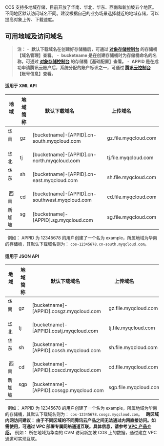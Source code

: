 COS 支持多地域存储，目前开放了华南、华北、华东、西南和新加坡五个地区。不同地区默认访问域名不同。建议根据自己的业务场景选择就近的地域存储，可以提高对象上传、下载速度。
## 可用地域及访问域名
>**注：** 
-  **默认下载域名在创建好存储桶后，可通过 [对象存储控制台](https://console.qcloud.com/cos4) 的存储桶【域名管理】查看。**
-  **bucketname 是在创建存储桶时为存储桶命名的名称，可通过 [对象存储控制台](https://console.qcloud.com/cos4) 的存储桶【基础配置】查看。**
-  **APPID 是在成功申请腾讯云账户后，系统分配的账户标识之一，可通过 [腾讯云控制台](https://console.qcloud.com/developer) 【账号信息】查看。**

#### 适用于 XML API
| 地域   | 地域简称 | 默认下载域名             | 上传域名                 | 
| ------| ------- | ----------------------------------- | -------------------- | 
| 华南   | gz   | [bucketname]-[APPID].cn-south.myqcloud.com| gz.file.myqcloud.com |
| 华北   | tj   | [bucketname]-[APPID].cn-north.myqcloud.com | tj.file.myqcloud.com | 
| 华东   | sh   | [bucketname]-[APPID].cn-east.myqcloud.com | sh.file.myqcloud.com | 
| 西南   |cd    | [bucketname]-[APPID].cn-southwest.myqcloud.com |cd.file.myqcloud.com  |
| 新加坡 | sg  | [bucketname]-[APPID].sg.myqcloud.com|sg.file.myqcloud.com |
 
例如：
APPID 为 12345678 的用户创建了一个名为 example，所属地域为华南的存储桶，其默认下载域名则为：
`cos-12345678.cn-south.myqcloud.com`。
 
#### 适用于 JSON API
| 地域   | 地域简称 | 默认下载域名      | 上传域名                 | 
| ------| ------- | ----------------------------------- | -------------------- | 
| 华南   | gz   | [bucketname]-[APPID].cosgz.myqcloud.com | gz.file.myqcloud.com | 
| 华北   | tj   | [bucketname]-[APPID].costj.myqcloud.com | tj.file.myqcloud.com | 
| 华东   | sh   | [bucketname]-[APPID].cossh.myqcloud.com | sh.file.myqcloud.com | 
| 西南   |cd    | [bucketname]-[APPID].coscd.myqcloud.com |cd.file.myqcloud.com  |
| 新加坡 | sgp  | [bucketname]-[APPID].cossgp.myqcloud.com|sgp.file.myqcloud.com | 
 
 例如：
 APPID 为 12345678 的用户创建了一个名为 example，所属地域为华南的存储桶，其默认下载域名则为：
 `cos-12345678.cosgz.myqcloud.com`。
 
**跨区域内网访问建议：
由于不同区域的不同腾讯云产品之间无法通过内网直接访问。如需使用，可通过 VPC 部署专属网络通道互联。具体信息，请参考 [VPC 产品介绍](https://www.qcloud.com/product/vpc.html)。**
例如：
所在地域为华南的 CVM 访问新加坡 COS 上的数据，通过建立 VPC 通道可实现互联。
